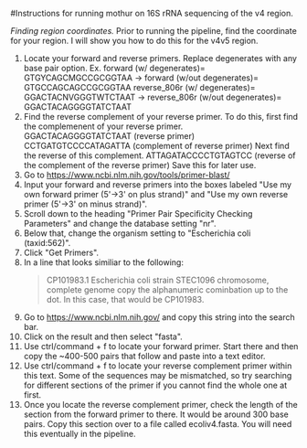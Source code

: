 #Instructions for running mothur on 16S rRNA sequencing of the v4 region.

*Finding region coordinates.* 
Prior to running the pipeline, find the coordinate for your region. I will show you how to do this for the v4v5 region.
1) Locate your forward and reverse primers. Replace degenerates with any base pair option. 
  Ex. forward (w/ degenerates)= GTGYCAGCMGCCGCGGTAA         ->  forward (w/out degenerates)= GTGCCAGCAGCCGCGGTAA
      reverse_806r (w/ degenerates)= GGACTACNVGGGTWTCTAAT   ->  reverse_806r (w/out degenerates)= GGACTACAGGGGTATCTAAT
2) Find the reverse complement of your reverse primer. To do this, first find the complemenent of your reverse primer.     
    GGACTACAGGGGTATCTAAT (reverse primer)
    CCTGATGTCCCCATAGATTA (complement of reverse primer)
    Next find the reverse of this complement. 
    ATTAGATACCCCTGTAGTCC (reverse of the complement of the reverse primer)
    Save this for later use.
3) Go to https://www.ncbi.nlm.nih.gov/tools/primer-blast/
4) Input your forward and reverse primers into the boxes labeled "Use my own forward primer (5'->3' on plus strand)" and "Use my own reverse primer (5'->3' on minus strand)".
5) Scroll down to the heading "Primer Pair Specificity Checking Parameters" and change the database setting "nr". 
6) Below that, change the organism setting to "Escherichia coli (taxid:562)".
7) Click "Get Primers".
8) In a line that looks similiar to the following:
   >CP101983.1 Escherichia coli strain STEC1096 chromosome, complete genome
   copy the alphanumeric cominbation up to the dot. In this case, that would be CP101983.
9) Go to https://www.ncbi.nlm.nih.gov/ and copy this string into the search bar.
10) Click on the result and then select "fasta".
11) Use ctrl/command + f to locate your forward primer. Start there and then copy the ~400-500 pairs that follow and paste into a text editor.
12) Use ctrl/command + f to locate your reverse complement primer within this text. Some of the sequences may be mismatched, so try searching for different sections of the primer if you cannot find the whole one at first.
13) Once you locate the reverse complement primer, check the length of the section from the forward primer to there. It would be around 300 base pairs. Copy this section over to a file called ecoliv4.fasta. You will need this eventually in the pipeline.
